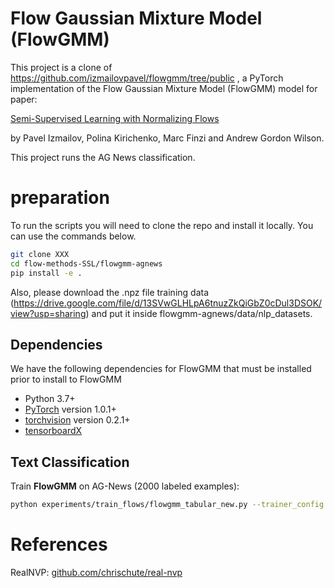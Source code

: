 # Flow Gaussian Mixture Model (FlowGMM)

This project is a clone of https://github.com/izmailovpavel/flowgmm/tree/public , a PyTorch implementation of the Flow Gaussian Mixture Model (FlowGMM) model for paper:

[Semi-Supervised Learning with Normalizing Flows ](https://arxiv.org/abs/1912.13025)

by Pavel Izmailov, Polina Kirichenko, Marc Finzi and Andrew Gordon Wilson.

This project runs the AG News classification.


# preparation
To run the scripts you will need to clone the repo and install it locally. You can use the commands below.
```bash
git clone XXX
cd flow-methods-SSL/flowgmm-agnews
pip install -e .
```
Also, please download the .npz file training data (https://drive.google.com/file/d/13SVwGLHLpA6tnuzZkQiGbZ0cDul3DSOK/view?usp=sharing) and put it inside flowgmm-agnews/data/nlp_datasets.

## Dependencies
We have the following dependencies for FlowGMM that must be installed prior to install to FlowGMM
* Python 3.7+
* [PyTorch](http://pytorch.org/) version 1.0.1+
* [torchvision](https://github.com/pytorch/vision/) version 0.2.1+
* [tensorboardX](https://github.com/lanpa/tensorboardX)


## Text Classification
Train **FlowGMM** on AG-News (2000 labeled examples):
```bash
python experiments/train_flows/flowgmm_tabular_new.py --trainer_config "{'unlab_weight':.6}" --net_config "{'k':1024,'coupling_layers':7,'nperlayer':1}" --network RealNVPTabularWPrior --trainer SemiFlow --num_epochs 200  --dataset AG_News --lr 3e-4 
```







# References
RealNVP: [github.com/chrischute/real-nvp](https://github.com/chrischute/real-nvp)
